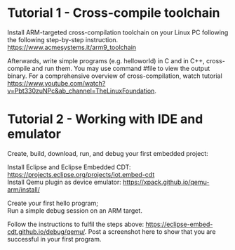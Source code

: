 # Tutorial 1 - Cross-compile toolchain

Install ARM-targeted cross-compilation toolchain on your Linux PC following the following step-by-step instruction.
https://www.acmesystems.it/arm9_toolchain

Afterwards, write simple programs (e.g. helloworld) in C and in C++, cross-compile and run them. You may use command #file to view the output binary. 
For a comprehensive overview of cross-compilation, watch tutorial  https://www.youtube.com/watch?v=Pbt330zuNPc&ab_channel=TheLinuxFoundation.



# Tutorial 2 - Working with IDE and emulator

Create, build, download, run, and debug your first embedded project:

Install Eclipse and Eclipse Embedded CDT: https://projects.eclipse.org/projects/iot.embed-cdt	
Install Qemu plugin as device emulator: https://xpack.github.io/qemu-arm/install/
	
Create your first hello program;	
Run a simple debug session on an ARM target.

Follow the instructions to fulfil the steps above: https://eclipse-embed-cdt.github.io/debug/qemu/.
Post a screenshot here to show that you are successful in your first program.